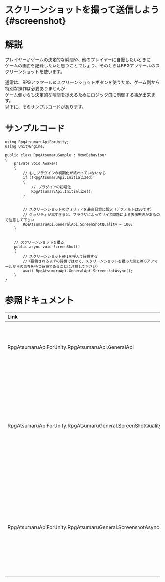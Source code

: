 スクリーンショットを撮って送信しよう {#screenshot}
===

# 解説

プレイヤーがゲームの決定的な瞬間や、他のプレイヤーに自慢したいときに  
ゲームの画面を記録したいと思うことでしょう、そのときはRPGアツマールのスクリーンショットを使います。

通常は、RPGアツマールのスクリーンショットボタンを使うため、ゲーム側から特別な操作は必要ありませんが  
ゲーム側からも決定的な瞬間を捉えるためにロジック的に制御する事が出来ます。  
以下に、そのサンプルコードがあります。

# サンプルコード

~~~{.cs}
using RpgAtsumaruApiForUnity;
using UnityEngine;

public class RpgAtsumaruSample : MonoBehaviour
{
    private void Awake()
    {
        // もしプラグインの初期化が終わっていないなら
        if (!RpgAtsumaruApi.Initialized)
        {
            // プラグインの初期化
            RpgAtsumaruApi.Initialize();
        }


        // スクリーンショットのクォリティを最高品質に設定（デフォルトは50です）
        // クォリティが高すぎると、ブラウザによってサイズ問題による表示失敗があるので注意して下さい
        RpgAtsumaruApi.GeneralApi.ScreenShotQuality = 100;
    }


    // スクリーンショットを撮る
    public async void ScreenShot()
    {
        // スクリーンショットAPIを呼んで待機する
        //（投稿されるまでの待機ではなく、スクリーンショットを撮った後にRPGアツマールからの応答を待つ待機であることに注意して下さい）
        await RpgAtsumaruApi.GeneralApi.ScreenshotAsync();
    }
}
~~~

# 参照ドキュメント

| Link | Help |
| :--- | :--- |
| RpgAtsumaruApiForUnity.RpgAtsumaruApi.GeneralApi | 汎用APIを取得するプロパティ |
| RpgAtsumaruApiForUnity.RpgAtsumaruGeneral.ScreenShotQuality | スクリーンショットのクォリティを取得設定するプロパティ |
| RpgAtsumaruApiForUnity.RpgAtsumaruGeneral.ScreenshotAsync() | スクリーンショットを撮って直ちにプレビューする関数 |
